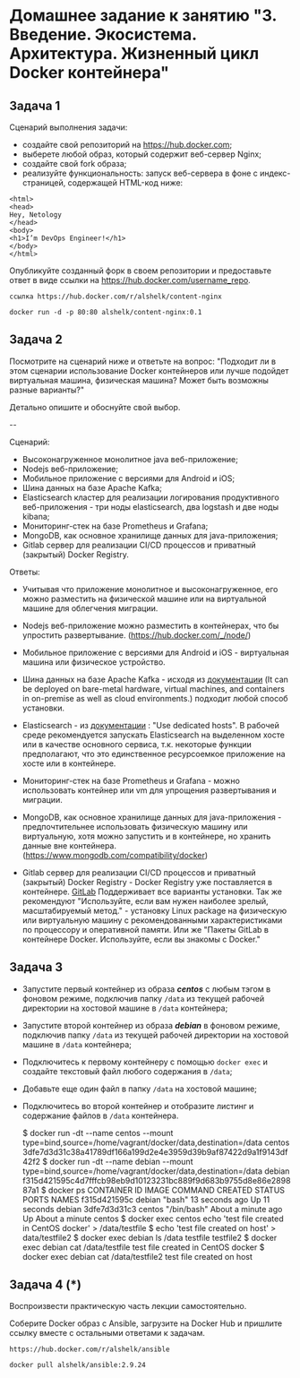 # Домашнее задание к занятию "3. Введение. Экосистема. Архитектура. Жизненный цикл Docker контейнера"

## Задача 1

Сценарий выполнения задачи:

- создайте свой репозиторий на https://hub.docker.com;
- выберете любой образ, который содержит веб-сервер Nginx;
- создайте свой fork образа;
- реализуйте функциональность:
запуск веб-сервера в фоне с индекс-страницей, содержащей HTML-код ниже:
```
<html>
<head>
Hey, Netology
</head>
<body>
<h1>I’m DevOps Engineer!</h1>
</body>
</html>
```
Опубликуйте созданный форк в своем репозитории и предоставьте ответ в виде ссылки на https://hub.docker.com/username_repo.


    ссылка https://hub.docker.com/r/alshelk/content-nginx

    docker run -d -p 80:80 alshelk/content-nginx:0.1

## Задача 2

Посмотрите на сценарий ниже и ответьте на вопрос:
"Подходит ли в этом сценарии использование Docker контейнеров или лучше подойдет виртуальная машина, физическая машина? Может быть возможны разные варианты?"

Детально опишите и обоснуйте свой выбор.

--

Сценарий:

- Высоконагруженное монолитное java веб-приложение;
- Nodejs веб-приложение;
- Мобильное приложение c версиями для Android и iOS;
- Шина данных на базе Apache Kafka;
- Elasticsearch кластер для реализации логирования продуктивного веб-приложения - три ноды elasticsearch, два logstash и две ноды kibana;
- Мониторинг-стек на базе Prometheus и Grafana;
- MongoDB, как основное хранилище данных для java-приложения;
- Gitlab сервер для реализации CI/CD процессов и приватный (закрытый) Docker Registry.

Ответы:
    
* Учитывая что приложение монолитное и высоконагруженное, его можно разместить на физической машине 
    или на виртуальной машине для облегчения миграции. 
    
* Nodejs веб-приложение можно разместить в контейнерах, что бы упростить развертывание. (https://hub.docker.com/_/node/)

* Мобильное приложение c версиями для Android и iOS - виртуальная машина или физическое устройство.
    
* Шина данных на базе Apache Kafka - исходя из [документации](https://kafka.apache.org/documentation/#gettingStarted) (It can be deployed on bare-metal hardware,
    virtual machines, and containers in on-premise as well as cloud environments.) подходит любой способ установки.
    
* Elasticsearch - из [документации](https://www.elastic.co/guide/en/elasticsearch/reference/current/setup.html) : "Use dedicated hosts". В рабочей среде 
рекомендуется запускать Elasticsearch на выделенном хосте или в качестве основного сервиса,
т.к. некоторые функции предполагают, что это единственное ресурсоемкое приложение на хосте
или в контейнере.

* Мониторинг-стек на базе Prometheus и Grafana - можно использовать контейнер или vm для упрощения 
развертывания и миграции.

* MongoDB, как основное хранилище данных для java-приложения - предпочтительнее использовать
физическую машину или виртуальную, хотя можно запустить и в контейнере, но хранить данные вне
контейнера. (https://www.mongodb.com/compatibility/docker)

* Gitlab сервер для реализации CI/CD процессов и приватный (закрытый) Docker Registry - Docker Registry
уже поставляется в контейнере. [GitLab](https://docs.gitlab.com/ee/install/install_methods.html) Поддерживает
все варианты установки. Так же рекомендуют "Используйте, если вам нужен наиболее зрелый, масштабируемый метод." -
установку Linux package на физическую или виртуальную машину с рекомендованными характеристиками по процессору и 
оперативной памяти. Или же "Пакеты GitLab в контейнере Docker.	Используйте, если вы знакомы с Docker."


## Задача 3

- Запустите первый контейнер из образа ***centos*** c любым тэгом в фоновом режиме, подключив папку ```/data``` из текущей рабочей директории на хостовой машине в ```/data``` контейнера;
- Запустите второй контейнер из образа ***debian*** в фоновом режиме, подключив папку ```/data``` из текущей рабочей директории на хостовой машине в ```/data``` контейнера;
- Подключитесь к первому контейнеру с помощью ```docker exec``` и создайте текстовый файл любого содержания в ```/data```;
- Добавьте еще один файл в папку ```/data``` на хостовой машине;
- Подключитесь во второй контейнер и отобразите листинг и содержание файлов в ```/data``` контейнера.


    $ docker run -dt --name centos --mount type=bind,source=/home/vagrant/docker/data,destination=/data centos
    3dfe7d3d31c38a41789df166a199d2e4e3959d39b9af87422d9a1f9143df42f2
    $ docker run -dt --name debian --mount type=bind,source=/home/vagrant/docker/data,destination=/data debian
    f315d421595c4d7fffcb98eb9d10123231bc889f9d683b9755d8e86e289887a1
    $ docker ps
    CONTAINER ID   IMAGE     COMMAND       CREATED              STATUS              PORTS     NAMES
    f315d421595c   debian    "bash"        13 seconds ago       Up 11 seconds                 debian
    3dfe7d3d31c3   centos    "/bin/bash"   About a minute ago   Up About a minute             centos
    $ docker exec centos echo 'test file created in CentOS docker' > /data/testfile
    $ echo 'test file created on host' > data/testfile2
    $ docker exec debian ls /data
    testfile
    testfile2
    $ docker exec debian cat /data/testfile
    test file created in CentOS docker
    $ docker exec debian cat /data/testfile2
    test file created on host


## Задача 4 (*)

Воспроизвести практическую часть лекции самостоятельно.

Соберите Docker образ с Ansible, загрузите на Docker Hub и пришлите ссылку вместе с остальными ответами к задачам.

    https://hub.docker.com/r/alshelk/ansible

    docker pull alshelk/ansible:2.9.24